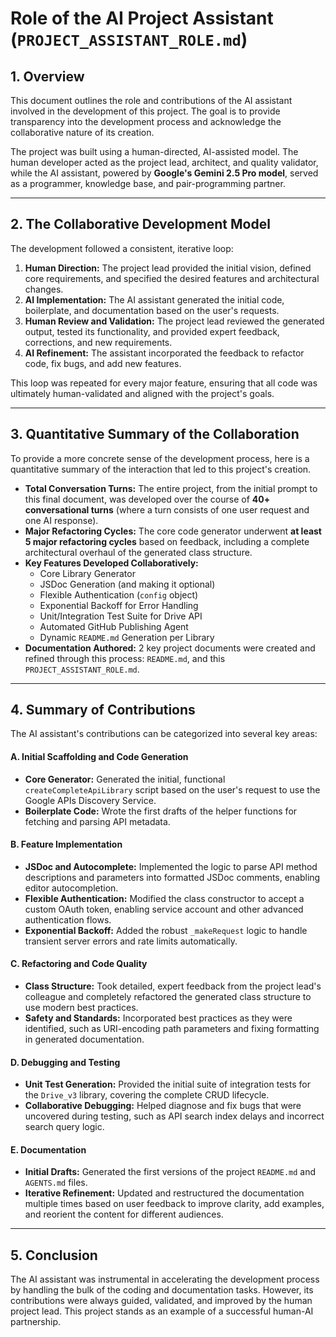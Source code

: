# Role of the AI Project Assistant (`PROJECT_ASSISTANT_ROLE.md`)

## 1. Overview

This document outlines the role and contributions of the AI assistant involved in the development of this project. The goal is to provide transparency into the development process and acknowledge the collaborative nature of its creation.

The project was built using a human-directed, AI-assisted model. The human developer acted as the project lead, architect, and quality validator, while the AI assistant, powered by **Google's Gemini 2.5 Pro model**, served as a programmer, knowledge base, and pair-programming partner.

---

## 2. The Collaborative Development Model

The development followed a consistent, iterative loop:

1.  **Human Direction:** The project lead provided the initial vision, defined core requirements, and specified the desired features and architectural changes.
2.  **AI Implementation:** The AI assistant generated the initial code, boilerplate, and documentation based on the user's requests.
3.  **Human Review and Validation:** The project lead reviewed the generated output, tested its functionality, and provided expert feedback, corrections, and new requirements.
4.  **AI Refinement:** The assistant incorporated the feedback to refactor code, fix bugs, and add new features.

This loop was repeated for every major feature, ensuring that all code was ultimately human-validated and aligned with the project's goals.

---

## 3. Quantitative Summary of the Collaboration

To provide a more concrete sense of the development process, here is a quantitative summary of the interaction that led to this project's creation.

*   **Total Conversation Turns:** The entire project, from the initial prompt to this final document, was developed over the course of **40+ conversational turns** (where a turn consists of one user request and one AI response).
*   **Major Refactoring Cycles:** The core code generator underwent **at least 5 major refactoring cycles** based on feedback, including a complete architectural overhaul of the generated class structure.
*   **Key Features Developed Collaboratively:**
    *   Core Library Generator
    *   JSDoc Generation (and making it optional)
    *   Flexible Authentication (`config` object)
    *   Exponential Backoff for Error Handling
    *   Unit/Integration Test Suite for Drive API
    *   Automated GitHub Publishing Agent
    *   Dynamic `README.md` Generation per Library
*   **Documentation Authored:** 2 key project documents were created and refined through this process: `README.md`, and this `PROJECT_ASSISTANT_ROLE.md`.

---

## 4. Summary of Contributions

The AI assistant's contributions can be categorized into several key areas:

#### A. Initial Scaffolding and Code Generation

*   **Core Generator:** Generated the initial, functional `createCompleteApiLibrary` script based on the user's request to use the Google APIs Discovery Service.
*   **Boilerplate Code:** Wrote the first drafts of the helper functions for fetching and parsing API metadata.

#### B. Feature Implementation

*   **JSDoc and Autocomplete:** Implemented the logic to parse API method descriptions and parameters into formatted JSDoc comments, enabling editor autocompletion.
*   **Flexible Authentication:** Modified the class constructor to accept a custom OAuth token, enabling service account and other advanced authentication flows.
*   **Exponential Backoff:** Added the robust `_makeRequest` logic to handle transient server errors and rate limits automatically.

#### C. Refactoring and Code Quality

*   **Class Structure:** Took detailed, expert feedback from the project lead's colleague and completely refactored the generated class structure to use modern best practices.
*   **Safety and Standards:** Incorporated best practices as they were identified, such as URI-encoding path parameters and fixing formatting in generated documentation.

#### D. Debugging and Testing

*   **Unit Test Generation:** Provided the initial suite of integration tests for the `Drive_v3` library, covering the complete CRUD lifecycle.
*   **Collaborative Debugging:** Helped diagnose and fix bugs that were uncovered during testing, such as API search index delays and incorrect search query logic.

#### E. Documentation

*   **Initial Drafts:** Generated the first versions of the project `README.md` and `AGENTS.md` files.
*   **Iterative Refinement:** Updated and restructured the documentation multiple times based on user feedback to improve clarity, add examples, and reorient the content for different audiences.

---

## 5. Conclusion

The AI assistant was instrumental in accelerating the development process by handling the bulk of the coding and documentation tasks. However, its contributions were always guided, validated, and improved by the human project lead. This project stands as an example of a successful human-AI partnership.